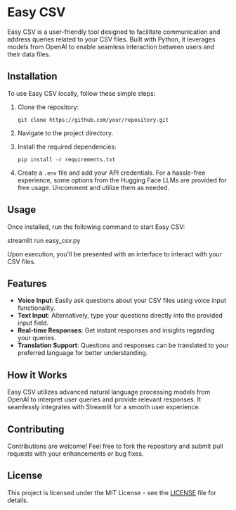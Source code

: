 # Easy CSV

Easy CSV is a user-friendly tool designed to facilitate communication and address queries related to your CSV files. Built with Python, it leverages models from OpenAI to enable seamless interaction between users and their data files.

## Installation

To use Easy CSV locally, follow these simple steps:

1. Clone the repository:

    ```
    git clone https://github.com/your/repository.git
    ```

2. Navigate to the project directory.

3. Install the required dependencies:

    ```
    pip install -r requirements.txt
    ```

4. Create a `.env` file and add your API credentials. For a hassle-free experience, some options from the Hugging Face LLMs are provided for free usage. Uncomment and utilize them as needed.

## Usage

Once installed, run the following command to start Easy CSV:

streamlit run easy_csv.py


Upon execution, you'll be presented with an interface to interact with your CSV files.

## Features

- **Voice Input**: Easily ask questions about your CSV files using voice input functionality.
- **Text Input**: Alternatively, type your questions directly into the provided input field.
- **Real-time Responses**: Get instant responses and insights regarding your queries.
- **Translation Support**: Questions and responses can be translated to your preferred language for better understanding.

## How it Works

Easy CSV utilizes advanced natural language processing models from OpenAI to interpret user queries and provide relevant responses. It seamlessly integrates with Streamlit for a smooth user experience.

## Contributing

Contributions are welcome! Feel free to fork the repository and submit pull requests with your enhancements or bug fixes.

## License

This project is licensed under the MIT License - see the [LICENSE](LICENSE) file for details.



